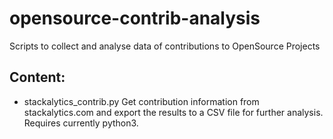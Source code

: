# opensource-contrib-analysis
Scripts to collect and analyse data of contributions to OpenSource Projects

## Content:
* stackalytics_contrib.py
  Get contribution information from stackalytics.com and export the results
  to a CSV file for further analysis. Requires currently python3.

